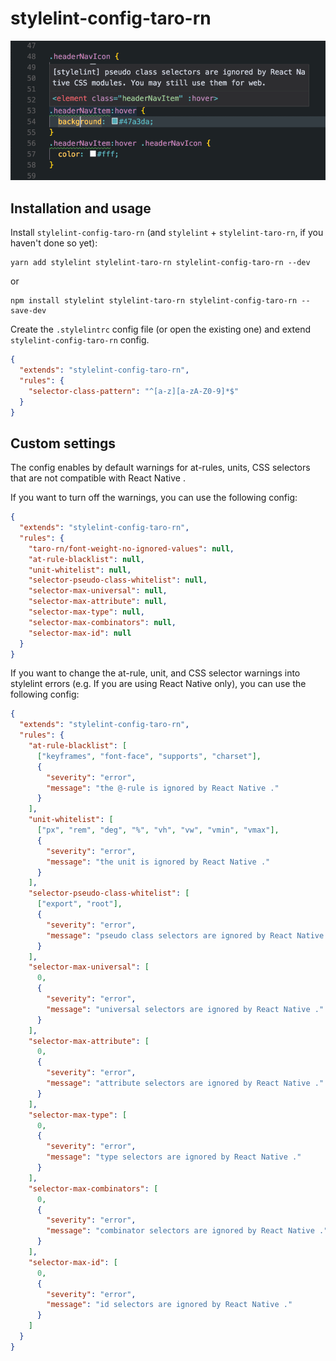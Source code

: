 # stylelint-config-taro-rn

<img src="screenshots/warning.png" width="540">

## Installation and usage

Install `stylelint-config-taro-rn` (and `stylelint` + `stylelint-taro-rn`, if you haven't done so yet):

```
yarn add stylelint stylelint-taro-rn stylelint-config-taro-rn --dev
```

or

```
npm install stylelint stylelint-taro-rn stylelint-config-taro-rn --save-dev
```

Create the `.stylelintrc` config file (or open the existing one) and extend `stylelint-config-taro-rn` config.

```json
{
  "extends": "stylelint-config-taro-rn",
  "rules": {
    "selector-class-pattern": "^[a-z][a-zA-Z0-9]*$"
  }
}
```

## Custom settings

The config enables by default warnings for at-rules, units, CSS selectors that are not compatible with React Native .

If you want to turn off the warnings, you can use the following config:

```json
{
  "extends": "stylelint-config-taro-rn",
  "rules": {
    "taro-rn/font-weight-no-ignored-values": null,
    "at-rule-blacklist": null,
    "unit-whitelist": null,
    "selector-pseudo-class-whitelist": null,
    "selector-max-universal": null,
    "selector-max-attribute": null,
    "selector-max-type": null,
    "selector-max-combinators": null,
    "selector-max-id": null
  }
}
```

If you want to change the at-rule, unit, and CSS selector warnings into stylelint errors (e.g. If you are using React Native only), you can use the following config:

```json
{
  "extends": "stylelint-config-taro-rn",
  "rules": {
    "at-rule-blacklist": [
      ["keyframes", "font-face", "supports", "charset"],
      {
        "severity": "error",
        "message": "the @-rule is ignored by React Native ."
      }
    ],
    "unit-whitelist": [
      ["px", "rem", "deg", "%", "vh", "vw", "vmin", "vmax"],
      {
        "severity": "error",
        "message": "the unit is ignored by React Native ."
      }
    ],
    "selector-pseudo-class-whitelist": [
      ["export", "root"],
      {
        "severity": "error",
        "message": "pseudo class selectors are ignored by React Native ."
      }
    ],
    "selector-max-universal": [
      0,
      {
        "severity": "error",
        "message": "universal selectors are ignored by React Native ."
      }
    ],
    "selector-max-attribute": [
      0,
      {
        "severity": "error",
        "message": "attribute selectors are ignored by React Native ."
      }
    ],
    "selector-max-type": [
      0,
      {
        "severity": "error",
        "message": "type selectors are ignored by React Native ."
      }
    ],
    "selector-max-combinators": [
      0,
      {
        "severity": "error",
        "message": "combinator selectors are ignored by React Native ."
      }
    ],
    "selector-max-id": [
      0,
      {
        "severity": "error",
        "message": "id selectors are ignored by React Native ."
      }
    ]
  }
}
```
